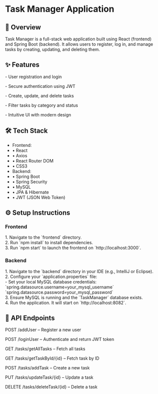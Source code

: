 # **Task Manager Application**

## **📌 Overview**

Task Manager is a full-stack web application built using React (frontend) and Spring Boot (backend). It allows users to register, log in, and manage tasks by creating, updating, and deleting them.

## **✨ Features**

\- User registration and login

\- Secure authentication using JWT

\- Create, update, and delete tasks

\- Filter tasks by category and status

\- Intuitive UI with modern design

## **🛠️ Tech Stack**

* Frontend:  
* • React  
* • Axios  
* • React Router DOM  
* • CSS3  
* Backend:  
* • Spring Boot  
* • Spring Security  
* • MySQL  
* • JPA & Hibernate  
* • JWT (JSON Web Token)

## **⚙️ Setup Instructions**

### **Frontend**

1\. Navigate to the \`frontend\` directory.  
2\. Run \`npm install\` to install dependencies.  
3\. Run \`npm start\` to launch the frontend on \`http://localhost:3000\`.

### **Backend**

1\. Navigate to the \`backend\` directory in your IDE (e.g., IntelliJ or Eclipse).  
2\. Configure your \`application.properties\` file:  
   \- Set your local MySQL database credentials:  
     \`spring.datasource.username=your\_mysql\_username\`  
     \`spring.datasource.password=your\_mysql\_password\`  
3\. Ensure MySQL is running and the \`TaskManager\` database exists.  
4\. Run the application. It will start on \`http://localhost:8082\`.

## **📡 API Endpoints**

POST /addUser – Register a new user

POST /loginUser – Authenticate and return JWT token

GET /tasks/getAllTasks – Fetch all tasks

GET /tasks/getTaskById/{id} – Fetch task by ID

POST /tasks/addTask – Create a new task

PUT /tasks/updateTask/{id} – Update a task

DELETE /tasks/deleteTask/{id} – Delete a task
